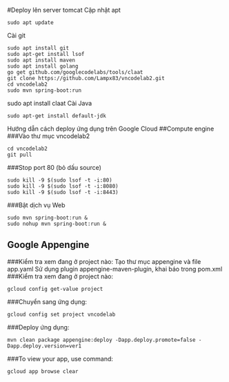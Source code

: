 #Deploy lên server tomcat
Cập nhật apt
```
sudo apt update
```
Cài git
```aidl
sudo apt install git
sudo apt-get install lsof
sudo apt install maven
sudo apt install golang
go get github.com/googlecodelabs/tools/claat
git clone https://github.com/Lampx83/vncodelab2.git
cd vncodelab2
sudo mvn spring-boot:run
```
sudo apt install claat
Cài Java
```
sudo apt-get install default-jdk
```


Hướng dẫn cách deploy ứng dụng trên Google Cloud
##Compute engine
###Vào thư mục vncodelab2
```
cd vncodelab2
git pull
```
###Stop port 80 (bỏ dấu source)
```
sudo kill -9 $(sudo lsof -t -i:80)
sudo kill -9 $(sudo lsof -t -i:8080)
sudo kill -9 $(sudo lsof -t -i:8443)
```
###Bật dịch vụ Web
```
sudo mvn spring-boot:run &
sudo nohup mvn spring-boot:run &
```
## Google Appengine
###Kiểm tra xem đang ở project nào:
Tạo thư mục appengine và file app.yaml
Sử dụng plugin appengine-maven-plugin, khai báo trong pom.xml
###Kiểm tra xem đang ở project nào:
```
gcloud config get-value project
```
###Chuyển sang ứng dụng:
```
gcloud config set project vncodelab
```
###Deploy ứng dụng:
```
mvn clean package appengine:deploy -Dapp.deploy.promote=false -Dapp.deploy.version=ver1
```
###To view your app, use command:
```
gcloud app browse clear
```
